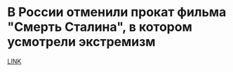 # В России отменили прокат фильма "Смерть Сталина", в котором усмотрели экстремизм



[LINK](https://varlamov.ru/2753490.html)